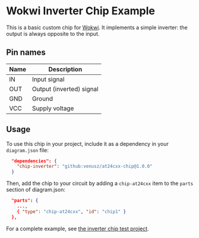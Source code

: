# Wokwi Inverter Chip Example

This is a basic custom chip for [Wokwi](https://wokwi.com/). It implements a simple inverter: the output is always opposite to the input.

## Pin names

| Name | Description              |
| ---- | ------------------------ |
| IN   | Input signal             |
| OUT  | Output (inverted) signal |
| GND  | Ground                   |
| VCC  | Supply voltage           |

## Usage

To use this chip in your project, include it as a dependency in your `diagram.json` file:

```json
  "dependencies": {
    "chip-inverter": "github:venusz/at24cxx-chip@1.0.0"
  }
```

Then, add the chip to your circuit by adding a `chip-at24cxx` item to the `parts` section of diagram.json:

```json
  "parts": {
    ...,
    { "type": "chip-at24cxx", "id": "chip1" }
  },
```

For a complete example, see [the inverter chip test project](https://wokwi.com/projects/396384978929228801).
